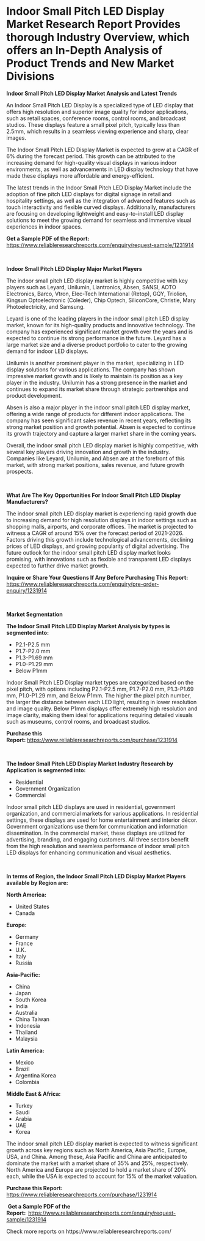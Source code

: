 <p><h1>Indoor Small Pitch LED Display Market Research Report Provides thorough Industry Overview, which offers an In-Depth Analysis of Product Trends and New Market Divisions</h1></p><p><strong>Indoor Small Pitch LED Display Market Analysis and Latest Trends</strong></p>
<p><p>An Indoor Small Pitch LED Display is a specialized type of LED display that offers high resolution and superior image quality for indoor applications, such as retail spaces, conference rooms, control rooms, and broadcast studios. These displays feature a small pixel pitch, typically less than 2.5mm, which results in a seamless viewing experience and sharp, clear images.</p><p>The Indoor Small Pitch LED Display Market is expected to grow at a CAGR of 6% during the forecast period. This growth can be attributed to the increasing demand for high-quality visual displays in various indoor environments, as well as advancements in LED display technology that have made these displays more affordable and energy-efficient.</p><p>The latest trends in the Indoor Small Pitch LED Display Market include the adoption of fine pitch LED displays for digital signage in retail and hospitality settings, as well as the integration of advanced features such as touch interactivity and flexible curved displays. Additionally, manufacturers are focusing on developing lightweight and easy-to-install LED display solutions to meet the growing demand for seamless and immersive visual experiences in indoor spaces.</p></p>
<p><strong>Get a Sample PDF of the Report:&nbsp;</strong> <a href="https://www.reliableresearchreports.com/enquiry/request-sample/1231914">https://www.reliableresearchreports.com/enquiry/request-sample/1231914</a></p>
<p>&nbsp;</p>
<p><strong>Indoor Small Pitch LED Display Major Market Players</strong></p>
<p><p>The indoor small pitch LED display market is highly competitive with key players such as Leyard, Unilumin, Liantronics, Absen, SANSI, AOTO Electronics, Barco, Vtron, Elec-Tech International (Retop), GQY, Triolion, Kingsun Optoelectronic (Coleder), Chip Optech, SiliconCore, Christie, Mary Photoelectricity, and Samsung.</p><p>Leyard is one of the leading players in the indoor small pitch LED display market, known for its high-quality products and innovative technology. The company has experienced significant market growth over the years and is expected to continue its strong performance in the future. Leyard has a large market size and a diverse product portfolio to cater to the growing demand for indoor LED displays.</p><p>Unilumin is another prominent player in the market, specializing in LED display solutions for various applications. The company has shown impressive market growth and is likely to maintain its position as a key player in the industry. Unilumin has a strong presence in the market and continues to expand its market share through strategic partnerships and product development.</p><p>Absen is also a major player in the indoor small pitch LED display market, offering a wide range of products for different indoor applications. The company has seen significant sales revenue in recent years, reflecting its strong market position and growth potential. Absen is expected to continue its growth trajectory and capture a larger market share in the coming years.</p><p>Overall, the indoor small pitch LED display market is highly competitive, with several key players driving innovation and growth in the industry. Companies like Leyard, Unilumin, and Absen are at the forefront of this market, with strong market positions, sales revenue, and future growth prospects.</p></p>
<p>&nbsp;</p>
<p><strong>What Are The Key Opportunities For Indoor Small Pitch LED Display Manufacturers?</strong></p>
<p><p>The indoor small pitch LED display market is experiencing rapid growth due to increasing demand for high resolution displays in indoor settings such as shopping malls, airports, and corporate offices. The market is projected to witness a CAGR of around 15% over the forecast period of 2021-2026. Factors driving this growth include technological advancements, declining prices of LED displays, and growing popularity of digital advertising. The future outlook for the indoor small pitch LED display market looks promising, with innovations such as flexible and transparent LED displays expected to further drive market growth.</p></p>
<p><strong>Inquire or Share Your Questions If Any Before Purchasing This Report:</strong> <a href="https://www.reliableresearchreports.com/enquiry/pre-order-enquiry/1231914">https://www.reliableresearchreports.com/enquiry/pre-order-enquiry/1231914</a></p>
<p>&nbsp;</p>
<p><strong>Market Segmentation</strong></p>
<p><strong>The Indoor Small Pitch LED Display Market Analysis by types is segmented into:</strong></p>
<p><ul><li>P2.1-P2.5 mm</li><li>P1.7-P2.0 mm</li><li>P1.3-P1.69 mm</li><li>P1.0-P1.29 mm</li><li>Below P1mm</li></ul></p>
<p><p>Indoor Small Pitch LED Display market types are categorized based on the pixel pitch, with options including P2.1-P2.5 mm, P1.7-P2.0 mm, P1.3-P1.69 mm, P1.0-P1.29 mm, and Below P1mm. The higher the pixel pitch number, the larger the distance between each LED light, resulting in lower resolution and image quality. Below P1mm displays offer extremely high resolution and image clarity, making them ideal for applications requiring detailed visuals such as museums, control rooms, and broadcast studios.</p></p>
<p><strong>Purchase this Report:&nbsp;</strong><a href="https://www.reliableresearchreports.com/purchase/1231914">https://www.reliableresearchreports.com/purchase/1231914</a></p>
<p>&nbsp;</p>
<p><strong>The Indoor Small Pitch LED Display Market Industry Research by Application is segmented into:</strong></p>
<p><ul><li>Residential</li><li>Government Organization</li><li>Commercial</li></ul></p>
<p><p>Indoor small pitch LED displays are used in residential, government organization, and commercial markets for various applications. In residential settings, these displays are used for home entertainment and interior décor. Government organizations use them for communication and information dissemination. In the commercial market, these displays are utilized for advertising, branding, and engaging customers. All three sectors benefit from the high resolution and seamless performance of indoor small pitch LED displays for enhancing communication and visual aesthetics.</p></p>
<p>&nbsp;</p>
<p><strong>In terms of Region, the Indoor Small Pitch LED Display Market Players available by Region are:</strong></p>
<p>
    <p> <strong> North America: </strong>
        <ul>
            <li>United States</li>
            <li>Canada</li>
        </ul>
        </p> 
    <p> <strong> Europe: </strong>
        <ul>
            <li>Germany</li>
            <li>France</li>
            <li>U.K.</li>
            <li>Italy</li>
            <li>Russia</li>
        </ul>
        </p> 
    <p> <strong> Asia-Pacific: </strong>
        <ul>
            <li>China</li>
            <li>Japan</li>
            <li>South Korea</li>
            <li>India</li>
            <li>Australia</li>
            <li>China Taiwan</li>
            <li>Indonesia</li>
            <li>Thailand</li>
            <li>Malaysia</li>
        </ul>
        </p> 
    <p> <strong> Latin America: </strong>
        <ul>
            <li>Mexico</li>
            <li>Brazil</li>
            <li>Argentina Korea</li>
            <li>Colombia</li>
        </ul>
        </p> 
    <p> <strong> Middle East & Africa: </strong>
        <ul>
            <li>Turkey</li>
            <li>Saudi</li>
            <li>Arabia</li>
            <li>UAE</li>
            <li>Korea</li>
        </ul>
    </p>
    </p>
<p><p>The indoor small pitch LED display market is expected to witness significant growth across key regions such as North America, Asia Pacific, Europe, USA, and China. Among these, Asia Pacific and China are anticipated to dominate the market with a market share of 35% and 25%, respectively. North America and Europe are projected to hold a market share of 20% each, while the USA is expected to account for 15% of the market valuation.</p></p>
<p><strong>Purchase this Report: </strong><a href="https://www.reliableresearchreports.com/purchase/1231914">https://www.reliableresearchreports.com/purchase/1231914</a></p>
<p>&nbsp;<strong>Get a Sample PDF of the Report:&nbsp;&nbsp;</strong><a href="https://www.reliableresearchreports.com/enquiry/request-sample/1231914">https://www.reliableresearchreports.com/enquiry/request-sample/1231914</a></p>
<p><strong></strong></p>
<p>Check more reports on https://www.reliableresearchreports.com/</p>